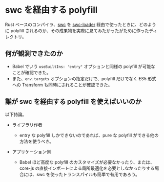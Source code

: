 # swc を経由する polyfill

Rust ベースのコンパイラ、[swc](https://swc.rs/) を [swc-loader](https://swc.rs/docs/usage/swc-loader) 経由で使ったときに、どのように polyfill されるのか、その成果物を実際に見てみたかったがために作ったディレクトリ。

## 何が観測できたのか

- Babel でいう `useBuiltIns: "entry"` オプションと同様の polyfill が可能なことが確認できた。
- また、`env.targets` オプションの指定だけで、polyfill だけでなく ES5 形式への Transform も同時にされることが確認できた。

## 誰が swc を経由する polyfill を使えばいいのか

以下持論。

- ライブラリ作者

  - entry な polyfill しかできないのであれば、pure な polyfill ができる他の方法を使うべき。

- アプリケーション側
  - Babel ほど高度な polyfill のカスタマイズが必要なかったり、または、core-js の直接インポートによる局所最適化を必要としなかったりする場合には、swc を使ったトランスパイルも簡単で有用であろう。
